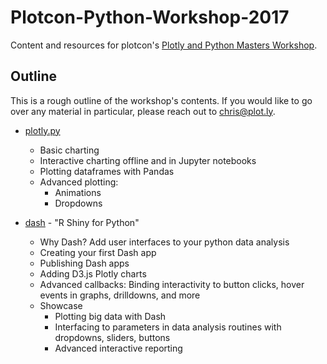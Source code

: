 # Plotcon-Python-Workshop-2017
Content and resources for plotcon's [Plotly and Python Masters Workshop](https://plotcon.plot.ly/workshops).

## Outline

This is a rough outline of the workshop's contents. If you would like to go over any material in particular, please reach out to <chris@plot.ly>.

- [plotly.py](https://plot.ly/python)
  - Basic charting
  - Interactive charting offline and in Jupyter notebooks
  - Plotting dataframes with Pandas
  - Advanced plotting:
    - Animations
    - Dropdowns

- [dash](https://www.youtube.com/watch?v=5BAthiN0htc) - "R Shiny for Python"
  - Why Dash? Add user interfaces to your python data analysis
  - Creating your first Dash app
  - Publishing Dash apps
  - Adding D3.js Plotly charts
  - Advanced callbacks: Binding interactivity to button clicks, hover events in graphs, drilldowns, and more
  - Showcase
    - Plotting big data with Dash
    - Interfacing to parameters in data analysis routines with dropdowns, sliders, buttons
    - Advanced interactive reporting
